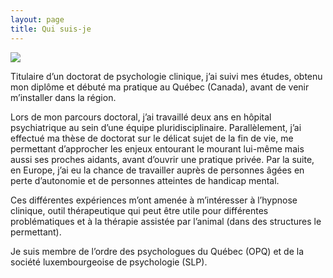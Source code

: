 ```yaml
---
layout: page
title: Qui suis-je
---
```


<span class="circular--portrait">
  <img src="{{ site.baseurl }}/assets/img/me3.jpg" />
</span>



Titulaire d’un doctorat de psychologie clinique, j’ai suivi mes études, obtenu
mon diplôme et débuté ma pratique au Québec (Canada), avant de venir
m’installer dans la région.

Lors de mon parcours doctoral, j’ai travaillé deux ans en hôpital psychiatrique
au sein d’une équipe pluridisciplinaire. Parallèlement, j’ai effectué ma thèse
de doctorat sur le délicat sujet de la fin de vie, me permettant d’approcher
les enjeux entourant le mourant lui-même mais aussi ses proches aidants, avant
d’ouvrir une pratique privée. Par la suite, en Europe, j’ai eu la chance de
travailler auprès de personnes âgées en perte d’autonomie et de personnes
atteintes de handicap mental.

Ces différentes expériences m’ont amenée à m’intéresser à l’hypnose clinique,
outil thérapeutique qui peut être utile pour différentes problématiques et à la
thérapie assistée par l’animal (dans des structures le permettant).

Je suis membre de l’ordre des psychologues du Québec (OPQ) et de la société
luxembourgeoise de psychologie (SLP).

